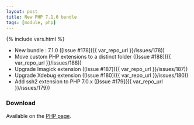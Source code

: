 ```yaml
---
layout: post
title: New PHP 7.1.0 bundle
tags: [module, php]
---
```

{% include vars.html %}

* New bundle : 7.1.0 ([Issue #178]({{ var_repo_url }}/issues/178))
* Move custom PHP extensions to a distinct folder ([Issue #188]({{ var_repo_url }}/issues/188))
* Upgrade Imagick extension ([Issue #187]({{ var_repo_url }}/issues/187))
* Upgrade Xdebug extension ([Issue #180]({{ var_repo_url }}/issues/180))
* Add ssh2 extension to PHP 7.0.x ([Issue #179]({{ var_repo_url }}/issues/179))

### Download

Available on the [PHP page](/bins/php).